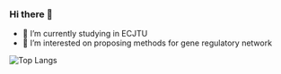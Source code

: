 ### Hi there 👋
- 🤔 I’m currently studying in ECJTU
- 🔭 I’m interested on proposing methods for gene regulatory network

![Top Langs](https://github-readme-stats.vercel.app/api/top-langs/?username=mengxu98&layout=compact&show_icons=true&theme=vue)

<!--
![MengXu's github stats](https://github-readme-stats.vercel.app/api?username=mengxu98&show_icons=true)
**mengxu98/mengxu98** is a ✨ _special_ ✨ repository because its `README.md` (this file) appears on your GitHub profile.

Here are some ideas to get you started:

- 🔭 I’m currently working on ...
- 🌱 I’m currently learning ...
- 👯 I’m looking to collaborate on ...
- 🤔 I’m looking for help with ...
- 💬 Ask me about ...
- 📫 How to reach me: ...
- 😄 Pronouns: ...
- ⚡ Fun fact: ...
![Visitor Count](https://profile-counter.glitch.me/mengxu98/count.svg)
-->
